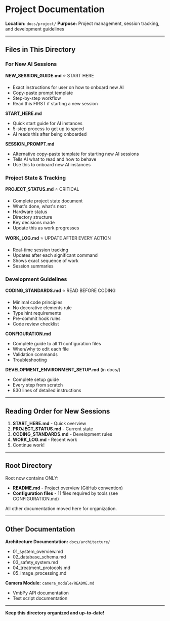 # Project Documentation

**Location:** `docs/project/`
**Purpose:** Project management, session tracking, and development guidelines

---

## Files in This Directory

### For New AI Sessions

**NEW_SESSION_GUIDE.md** ⭐ START HERE
- Exact instructions for user on how to onboard new AI
- Copy-paste prompt template
- Step-by-step workflow
- Read this FIRST if starting a new session

**START_HERE.md**
- Quick start guide for AI instances
- 5-step process to get up to speed
- AI reads this after being onboarded

**SESSION_PROMPT.md**
- Alternative copy-paste template for starting new AI sessions
- Tells AI what to read and how to behave
- Use this to onboard new AI instances

### Project State & Tracking

**PROJECT_STATUS.md** ⭐ CRITICAL
- Complete project state document
- What's done, what's next
- Hardware status
- Directory structure
- Key decisions made
- Update this as work progresses

**WORK_LOG.md** ⭐ UPDATE AFTER EVERY ACTION
- Real-time session tracking
- Updates after each significant command
- Shows exact sequence of work
- Session summaries

### Development Guidelines

**CODING_STANDARDS.md** ⭐ READ BEFORE CODING
- Minimal code principles
- No decorative elements rule
- Type hint requirements
- Pre-commit hook rules
- Code review checklist

**CONFIGURATION.md**
- Complete guide to all 11 configuration files
- When/why to edit each file
- Validation commands
- Troubleshooting

**DEVELOPMENT_ENVIRONMENT_SETUP.md** (in docs/)
- Complete setup guide
- Every step from scratch
- 830 lines of detailed instructions

---

## Reading Order for New Sessions

1. **START_HERE.md** - Quick overview
2. **PROJECT_STATUS.md** - Current state
3. **CODING_STANDARDS.md** - Development rules
4. **WORK_LOG.md** - Recent work
5. Continue work!

---

## Root Directory

Root now contains ONLY:
- **README.md** - Project overview (GitHub convention)
- **Configuration files** - 11 files required by tools (see CONFIGURATION.md)

All other documentation moved here for organization.

---

## Other Documentation

**Architecture Documentation:** `docs/architecture/`
- 01_system_overview.md
- 02_database_schema.md
- 03_safety_system.md
- 04_treatment_protocols.md
- 05_image_processing.md

**Camera Module:** `camera_module/README.md`
- VmbPy API documentation
- Test script documentation

---

**Keep this directory organized and up-to-date!**
